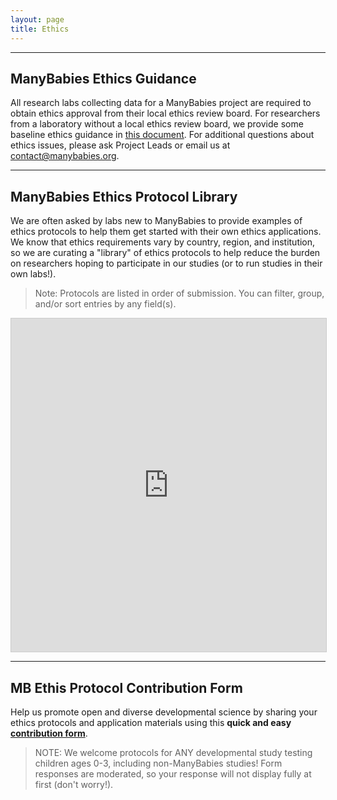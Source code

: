 ```yaml
---
layout: page
title: Ethics
---
```



***
## ManyBabies Ethics Guidance

All research labs collecting data for a ManyBabies project are required to obtain ethics approval from their local ethics review board. For researchers from a laboratory without a local ethics review board, we provide some baseline ethics guidance in [this document](https://docs.google.com/document/d/e/2PACX-1vR2nv4Wy1soDS4cBBNy9QZOyewvvjP1ka1reBRhAIzcrNi0reJxgHuhGS7f7i2wE0ScQuppek8Al_21/pub). For additional questions about ethics issues, please ask Project Leads or email us at [contact@manybabies.org](mailto:contact@manybabies.org).

***
## ManyBabies Ethics Protocol Library

We are often asked by labs new to ManyBabies to provide examples of ethics protocols to help them get started with their own ethics applications. We know that ethics requirements vary by country, region, and institution, so we are curating a "library" of ethics protocols to help reduce the burden on researchers hoping to participate in our studies (or to run studies in their own labs!).   

> Note: Protocols are listed in order of submission. You can filter, group, and/or sort entries by any field(s).

<!-- iframe embed Ethics Protocol Library public view -->
<iframe class="airtable-embed" src="https://airtable.com/embed/appRoqMKzcK3NsXt4/shrMwJJbd1LNGj3mo?viewControls=on" frameborder="0" onmousewheel="" width="100%" height="533" style="background: transparent; border: 1px solid #ccc;"></iframe>

***
## MB Ethis Protocol Contribution Form

Help us promote open and diverse developmental science by sharing your ethics protocols and application materials using this **quick and easy [contribution form](https://docs.google.com/forms/d/e/1FAIpQLSf2gZ4_3Ft4odvTxeHjZLe5ak2ZqW8H55l5jjWZgS8FKFuRPA/viewform?usp=sf_link)**. 

> NOTE: We welcome protocols for ANY developmental study testing children ages 0-3, including non-ManyBabies studies! 
> Form responses are moderated, so your response will not display fully at first (don't worry!). 


